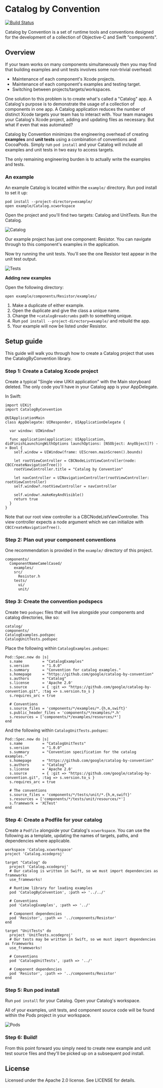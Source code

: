 # Catalog by Convention

[![Build Status](https://travis-ci.org/material-foundation/cocoapods-catalog-by-convention.svg?branch=master)](https://travis-ci.org/material-foundation/cocoapods-catalog-by-convention)

Catalog by Convention is a set of runtime tools and conventions designed for the development of a
collection of Objective-C and Swift "components".

## Overview

If your team works on many components simultaneously then you may find that building examples and
unit tests involves some non-trivial overhead:

- Maintenance of each component's Xcode projects.
- Maintenance of each component's examples and testing target.
- Switching between projects/targets/workspaces.

One solution to this problem is to create what's called a "Catalog" app. A Catalog's purpose is to
demonstrate the usage of a collection of components in one app. A Catalog application reduces the
number of distinct Xcode targets your team has to interact with. Your team manages your Catalog's
Xcode project, adding and updating files as necessary. But what if even that was automated?

Catalog by Convention minimizes the engineering overhead of creating **examples** and **unit tests**
using a combination of conventions and CocoaPods. Simply run `pod install` and your Catalog will
include all examples and unit tests in two easy to access targets.

The only remaining engineering burden is to actually write the examples and tests.

### An example

An example Catalog is located within the `example/` directory. Run pod install to set it up:

    pod install --project-directory=example/
    open example/Catalog.xcworkspace

Open the project and you'll find two targets: Catalog and UnitTests. Run the Catalog.

![Catalog](docs/assets/catalog.png)

Our example project has just one component: Resistor. You can navigate through to this component's
examples in the application.

Now try running the unit tests. You'll see the one Resistor test appear in the unit test output.

![Tests](docs/assets/tests.png)

**Adding new examples**

Open the following directory:

    open example/components/Resistor/examples/

1. Make a duplicate of either example.
2. Open the duplicate and give the class a unique name.
3. Change the `+catalogBreadcrumbs` path to something unique.
4. Run `pod install --project-directory=example/` and rebuild the app.
5. Your example will now be listed under Resistor.

## Setup guide

This guide will walk you through how to create a Catalog project that uses the CatalogByConvention
library.

### Step 1: Create a Catalog Xcode project

Create a typical "Single view UIKit application" with the Main storyboard deleted. The only code
you'll have in your Catalog app is your AppDelegate.

In Swift:

    import UIKit
    import CatalogByConvention

    @UIApplicationMain
    class AppDelegate: UIResponder, UIApplicationDelegate {

      var window: UIWindow?

      func application(application: UIApplication, didFinishLaunchingWithOptions launchOptions: [NSObject: AnyObject]?) -> Bool {
        self.window = UIWindow(frame: UIScreen.mainScreen().bounds)

        let rootViewController = CBCNodeListViewController(node: CBCCreateNavigationTree())
        rootViewController.title = "Catalog by Convention"

        let navController = UINavigationController(rootViewController: rootViewController)
        self.window?.rootViewController = navController

        self.window!.makeKeyAndVisible()
        return true
      }
    }

Note that our root view controller is a CBCNodeListViewController. This view controller expects a
node argument which we can initialize with `CBCCreateNavigationTree()`.

### Step 2: Plan out your component conventions

One recommendation is provided in the `example/` directory of this project.

    components/
      ComponentNameCamelCased/
        examples/
        src/
          Resistor.h
        tests/
          ui/
          unit/

### Step 3: Create the convention podspecs

Create two `podspec` files that will live alongside your components and catalog directories, like
so:

    catalog/
    components/
    CatalogExamples.podspec
    CatalogUnitTests.podspec

Place the following within `CatalogExamples.podspec`:

    Pod::Spec.new do |s|
      s.name         = "CatalogExamples"
      s.version      = "1.0.0"
      s.summary      = "Convention for catalog examples."
      s.homepage     = "https://github.com/google/catalog-by-convention"
      s.authors      = "Catalog"
      s.license      = 'Apache 2.0'
      s.source       = { :git => "https://github.com/google/catalog-by-convention.git", :tag => s.version.to_s }
      s.requires_arc = true

      # Conventions
      s.source_files = 'components/*/examples/*.{h,m,swift}'
      s.public_header_files = 'components/*/examples/*.h'
      s.resources = ['components/*/examples/resources/*']
    end

And the following within `CatalogUnitTests.podspec`:

    Pod::Spec.new do |s|
      s.name         = "CatalogUnitTests"
      s.version      = "1.0.0"
      s.summary      = "Convention specification for the catalog examples."
      s.homepage     = "https://github.com/google/catalog-by-convention"
      s.authors      = "Catalog"
      s.license      = 'Apache 2.0'
      s.source       = { :git => "https://github.com/google/catalog-by-convention.git", :tag => s.version.to_s }
      s.requires_arc = true

      # The conventions
      s.source_files = 'components/*/tests/unit/*.{h,m,swift}'
      s.resources = ['components/*/tests/unit/resources/*']
      s.framework = 'XCTest'
    end

### Step 4: Create a Podfile for your catalog

Create a `Podfile` alongside your Catalog's `xcworkspace`. You can use the following as a template,
updating the names of targets, paths, and dependencies where applicable.

    workspace 'Catalog.xcworkspace'
    project 'Catalog.xcodeproj'

    target "Catalog" do
      project 'Catalog.xcodeproj'
      # Our catalog is written in Swift, so we must import dependencies as frameworks
      use_frameworks!

      # Runtime library for loading examples
      pod 'CatalogByConvention', :path => '../../'

      # Conventions
      pod 'CatalogExamples', :path => '../'

      # Component dependencies
      pod 'Resistor', :path => '../components/Resistor'
    end

    target "UnitTests" do
      project 'UnitTests.xcodeproj'
      # Our tests may be written in Swift, so we must import dependencies as frameworks
      use_frameworks!

      # Conventions
      pod 'CatalogUnitTests', :path => '../'

      # Component dependencies
      pod 'Resistor', :path => '../components/Resistor'
    end

### Step 5: Run pod install

Run `pod install` for your Catalog. Open your Catalog's workspace.

All of your examples, unit tests, and component source code will be found within the Pods project
in your workspace.

![Pods](docs/assets/pods.png)

### Step 6: Build!

From this point forward you simply need to create new example and unit test source files and they'll
be picked up on a subsequent pod install.

## License

Licensed under the Apache 2.0 license. See LICENSE for details.
